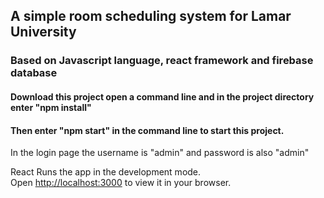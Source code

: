 ## A simple room scheduling system for Lamar University 

### Based on Javascript language, react framework and firebase database

#### Download this project open a command line and in the project directory enter "npm install"

#### Then enter "npm start" in the command line to start this project.

In the login page the username is "admin" and password is also "admin"

React Runs the app in the development mode.\
Open [http://localhost:3000](http://localhost:3000) to view it in your browser.
